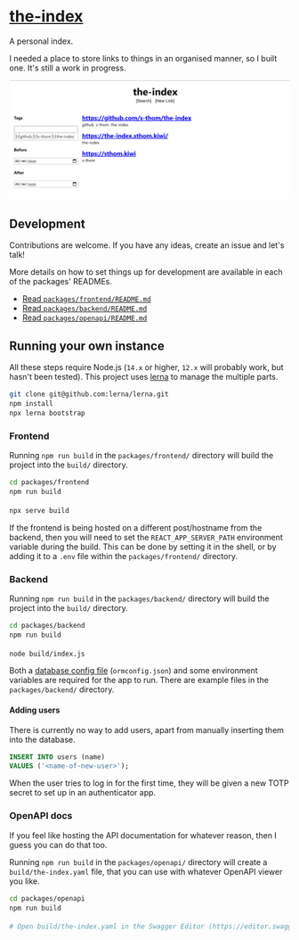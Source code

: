 # [the-index](https://the-index.sthom.kiwi/)

A personal index.

I needed a place to store links to things in an organised manner, so I built one. It's still a work in progress.

![Screenshot of the-index](./.github/screenshot.png)

## Development

Contributions are welcome. If you have any ideas, create an issue and let's talk!

More details on how to set things up for development are available in each of the packages' READMEs.

- [Read `packages/frontend/README.md`](https://github.com/s-thom/the-index/tree/master/packages/frontend)
- [Read `packages/backend/README.md`](https://github.com/s-thom/the-index/tree/master/packages/backend)
- [Read `packages/openapi/README.md`](https://github.com/s-thom/the-index/tree/master/packages/openapi)

## Running your own instance

All these steps require Node.js (`14.x` or higher, `12.x` will probably work, but hasn't been tested). This project uses [lerna](https://github.com/lerna/lerna) to manage the multiple parts.

```sh
git clone git@github.com:lerna/lerna.git
npm install
npx lerna bootstrap
```

### Frontend

Running `npm run build` in the `packages/frontend/` directory will build the project into the `build/` directory.

```sh
cd packages/frontend
npm run build

npx serve build
```

If the frontend is being hosted on a different post/hostname from the backend, then you will need to set the `REACT_APP_SERVER_PATH` environment variable during the build. This can be done by setting it in the shell, or by adding it to a `.env` file within the `packages/frontend/` directory.

### Backend

Running `npm run build` in the `packages/backend/` directory will build the project into the `build/` directory.

```sh
cd packages/backend
npm run build

node build/index.js
```

Both a [database config file](https://typeorm.io/#/connection-options) (`ormconfig.json`) and some environment variables are required for the app to run. There are example files in the `packages/backend/` directory.

#### Adding users

There is currently no way to add users, apart from manually inserting them into the database.

```sql
INSERT INTO users (name)
VALUES ('<name-of-new-user>');
```

When the user tries to log in for the first time, they will be given a new TOTP secret to set up in an authenticator app.

### OpenAPI docs

If you feel like hosting the API documentation for whatever reason, then I guess you can do that too.

Running `npm run build` in the `packages/openapi/` directory will create a `build/the-index.yaml` file, that you can use with whatever OpenAPI viewer you like.

```sh
cd packages/openapi
npm run build

# Open build/the-index.yaml in the Swagger Editor (https://editor.swagger.io/)
```
